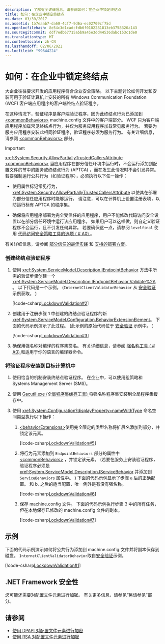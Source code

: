 ```yaml
---
description: 了解有关详细信息，请参阅如何：在企业中锁定终结点
title: 如何：在企业中锁定终结点
ms.date: 03/30/2017
ms.assetid: 1b7eaab7-da60-4cf7-9d6a-ec02709cf75d
ms.openlocfilehash: 8e54c3d1cadcfdb6f0102281813eb3758320a143
ms.sourcegitcommit: ddf7edb67715a5b9a45e3dd44536dabc153c1de0
ms.translationtype: MT
ms.contentlocale: zh-CN
ms.lasthandoff: 02/06/2021
ms.locfileid: "99644224"
---
```

# <a name="how-to-lock-down-endpoints-in-the-enterprise"></a>如何：在企业中锁定终结点

大企业往往要求开发的应用程序符合企业安全策略。 以下主题讨论如何开发和安装可用于验证计算机上安装的所有 Windows Communication Foundation (WCF) 客户端应用程序的客户端终结点验证程序。

在这种情况下，验证程序是客户端验证程序，因为此终结点行为已添加到 [\<commonBehaviors>](../../configure-apps/file-schema/wcf/commonbehaviors.md) machine.config 文件中的客户端部分。 WCF 只为客户端应用程序加载常见终结点行为，并仅为服务应用程序加载常见服务行为。 若要为服务应用程序安装此相同验证程序，验证程序必须为服务行为。 有关详细信息，请参阅 [\<commonBehaviors>](../../configure-apps/file-schema/wcf/commonbehaviors.md) 部分。

> [!IMPORTANT]
> <xref:System.Security.AllowPartiallyTrustedCallersAttribute> [\<commonBehaviors>](../../configure-apps/file-schema/wcf/commonbehaviors.md) 当应用程序在部分信任环境中运行时，不会运行添加到配置文件的节中的服务或终结点行为 (APTCA) ，而在发生此情况时不会引发异常。 若要强制运行公共行为（如验证程序），必须执行以下任一操作：
>
> - 使用属性标记常见行为， <xref:System.Security.AllowPartiallyTrustedCallersAttribute> 以使其在部署为部分信任应用程序时能够运行。 请注意，可以在计算机上设置注册表项，以防运行标有 APTCA 的程序集。
>
> - 确保将应用程序部署为完全受信任的应用程序，用户不能修改代码访问安全设置以在部分信任环境中运行该应用程序。 如果用户可以这样做，则自定义验证程序不会运行，且不引发任何异常。 若要确保这一点，请参阅 `levelfinal` 使用 [代码访问安全策略工具的选项 ( # A0) ](../../tools/caspol-exe-code-access-security-policy-tool.md)。
>
> 有关详细信息，请参阅 [部分信任的最佳实践](../feature-details/partial-trust-best-practices.md) 和 [支持的部署方案](../feature-details/supported-deployment-scenarios.md)。

### <a name="to-create-the-endpoint-validator"></a>创建终结点验证程序

1. 使用 <xref:System.ServiceModel.Description.IEndpointBehavior> 方法中所需的验证步骤创建一个 <xref:System.ServiceModel.Description.IEndpointBehavior.Validate%2A>。 以下代码是一个示例。  (`InternetClientValidatorBehavior` 从 [安全验证](../samples/security-validation.md) 示例获取。 ) 

    [!code-csharp[LockdownValidation#2](../../../../samples/snippets/csharp/VS_Snippets_CFX/lockdownvalidation/cs/internetclientvalidatorbehavior.cs#2)]

2. 创建用于注册步骤 1 中创建的终结点验证程序的新 <xref:System.ServiceModel.Configuration.BehaviorExtensionElement>。 下面的代码示例演示了此过程。  (此示例的原始代码位于 [安全验证](../samples/security-validation.md) 示例中。 ) 

    [!code-csharp[LockdownValidation#3](../../../../samples/snippets/csharp/VS_Snippets_CFX/lockdownvalidation/cs/internetclientvalidatorelement.cs#3)]

3. 确保用强名称对编译的程序集签名。 有关详细信息，请参阅 [强名称工具 ( # A0) ](../../tools/sn-exe-strong-name-tool.md) 和适用于你的语言的编译器命令。

### <a name="to-install-the-validator-into-the-target-computer"></a>将验证程序安装到目标计算机中

1. 使用恰当的机制安装终结点验证程序。 在企业中，可以使用组策略和 Systems Management Server (SMS)。

2. 使用 [Gacutil.exe (全局程序集缓存工具) ](../../tools/gacutil-exe-gac-tool.md)将强名称程序集安装到全局程序集缓存中。

3. 使用 <xref:System.Configuration?displayProperty=nameWithType> 命名空间类型执行以下操作：

    1. [\<behaviorExtensions>](../../configure-apps/file-schema/wcf/behaviorextensions.md)使用完全限定的类型名称将扩展名添加到部分，并锁定该元素。

         [!code-csharp[LockdownValidation#5](../../../../samples/snippets/csharp/VS_Snippets_CFX/lockdownvalidation/cs/hostapplication.cs#5)]

    2. 将行为元素添加到 `EndpointBehaviors` 部分的属性中 [\<commonBehaviors>](../../configure-apps/file-schema/wcf/commonbehaviors.md) ，并锁定该元素。  (若要在服务上安装验证程序，验证程序必须是 <xref:System.ServiceModel.Description.IServiceBehavior> 并添加到 `ServiceBehaviors` 属性中。 ) 下面的代码示例显示了步骤 a 后的正确配置。 和 b. 之后的适当配置，唯一例外是有没有强名称。

        [!code-csharp[LockdownValidation#6](../../../../samples/snippets/csharp/VS_Snippets_CFX/lockdownvalidation/cs/hostapplication.cs#6)]

    3. 保存 machine.config 文件。 下面的代码示例执行步骤 3 中的所有任务，但在本地保存已修改的 machine.config 文件的副本。

        [!code-csharp[LockdownValidation#7](../../../../samples/snippets/csharp/VS_Snippets_CFX/lockdownvalidation/cs/hostapplication.cs#7)]

## <a name="example"></a>示例

下面的代码示例演示如何将公共行为添加到 machine.config 文件并将副本保存到磁盘。 `InternetClientValidatorBehavior`取自[安全验证](../samples/security-validation.md)示例。

[!code-csharp[LockdownValidation#1](../../../../samples/snippets/csharp/VS_Snippets_CFX/lockdownvalidation/cs/hostapplication.cs#1)]

## <a name="net-framework-security"></a>.NET Framework 安全性

您可能还需要对配置文件元素进行加密。 有关更多信息，请参见“另请参见”部分。

## <a name="see-also"></a>请参阅

- [使用 DPAPI 对配置文件元素进行加密](/previous-versions/msp-n-p/ff647398(v=pandp.10))
- [使用 RSA 对配置文件元素进行加密](/previous-versions/msp-n-p/ff650304(v=pandp.10))
